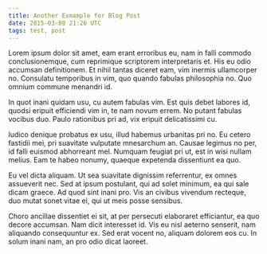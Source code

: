 ```yaml
---
title: Another Exmample for Blog Post
date: 2015-03-08 21:26 UTC
tags: test, post
---
```


Lorem ipsum dolor sit amet, eam erant erroribus eu, nam in falli commodo conclusionemque, cum reprimique scriptorem interpretaris et. His eu odio accumsan definitionem. Et nihil tantas diceret eam, vim inermis ullamcorper no. Consulatu temporibus in vim, quo quando fabulas philosophia no. Quo omnium commune menandri id.

<!--more-->

In quot inani quidam usu, cu autem fabulas vim. Est quis debet labores id, quodsi eripuit efficiendi vim in, te nam novum errem. No putant fabulas vocibus duo. Paulo rationibus pri ad, vix eripuit delicatissimi cu.

Iudico denique probatus ex usu, illud habemus urbanitas pri no. Eu cetero fastidii mei, pri suavitate vulputate mnesarchum an. Causae legimus no per, id falli euismod abhorreant mel. Numquam feugiat pri ut, est in wisi nullam melius. Eam te habeo nonumy, quaeque expetenda dissentiunt ea quo.

Eu vel dicta aliquam. Ut sea suavitate dignissim referrentur, ex omnes assueverit nec. Sed at ipsum postulant, qui ad solet minimum, ea qui sale dicam graece. Ad quod sint inani pro. Vis an civibus vivendum recteque, duo mutat sonet vitae ei, qui ut meis posse sensibus.

Choro ancillae dissentiet ei sit, at per persecuti elaboraret efficiantur, ea quo decore accumsan. Nam dicit interesset id. Vis eu nisl aeterno senserit, nam aliquando consequuntur ex. Sed erat vocent no, aliquam dolorem eos cu. In solum inani nam, an pro odio dicat laoreet.
